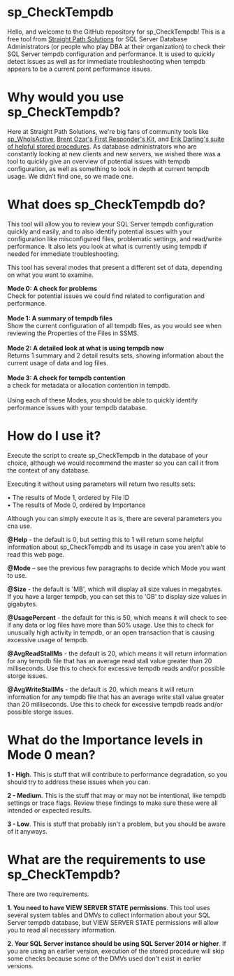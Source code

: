 # sp_CheckTempdb
Hello, and welcome to the GitHub repository for sp_CheckTempdb! This is a free tool from [Straight Path Solutions](https://straightpathsql.com/) for SQL Server Database Administrators (or people who play DBA at their organization) to check their SQL Server tempdb configuration and performance. It is used to quickly detect issues as well as for immediate troubleshooting when tempdb appears to be a current point performance issues.

# Why would you use sp_CheckTempdb?

Here at Straight Path Solutions, we're big fans of community tools like [sp_WhoIsActive](https://github.com/amachanic/sp_whoisactive/releases), [Brent Ozar's First Responder's Kit](https://github.com/BrentOzarULTD/SQL-Server-First-Responder-Kit/releases), and [Erik Darling's suite of helpful stored procedures](https://github.com/erikdarlingdata/DarlingData). As database administrators who are constantly looking at new clients and new servers, we wished there was a tool to quickly give an overview of potential issues with tempdb configuration, as well as something to look in depth at current tempdb usage. We didn’t find one, so we made one.

# What does sp_CheckTempdb do?

This tool will allow you to review your SQL Server tempdb configuration quickly and easily, and to also identify potential issues with your configuration like misconfigured files, problematic settings, and read/write performance. It also lets you look at what is currently using tempdb if needed for immediate troubleshooting.<p>

This tool has several modes that present a different set of data, depending on what you want to examine.<p>

**Mode 0: A check for problems** <br>
Check for potential issues we could find related to configuration and performance.<br>
<br>
**Mode 1: A summary of tempdb files** <br>
Show the current configuration of all tempdb files, as you would see when reviewing the Properties of the Files in SSMS.<br>
<br>
**Mode 2: A detailed look at what is using tempdb now** <br>
Returns 1 summary and 2 detail results sets, showing information about the current usage of data and log files.<br>
<br>
**Mode 3: A check for tempdb contention** <br>
a check for metadata or allocation contention in tempdb.<br>
<br>
Using each of these Modes, you should be able to quickly identify performance issues with your tempdb database.

# How do I use it?
Execute the script to create sp_CheckTempdb in the database of your choice, although we would recommend the master so you can call it from the context of any database.
<p>
Executing it without using parameters will return two results sets:<p>
• The results of Mode 1, ordered by File ID<br>
• The results of Mode 0, ordered by Importance
<p>
Although you can simply execute it as is, there are several parameters you cna use.<p>

**@Help** - the default is 0, but setting this to 1 will return some helpful information about sp_CheckTempdb and its usage in case you aren't able to read this web page.<p>

**@Mode** – see the previous few paragraphs to decide which Mode you want to use.<p>

**@Size** - the default is 'MB', which will display all size values in megabytes. If you have a larger tempdb, you can set this to 'GB' to display size values in gigabytes.<p>

**@UsagePercent** - the default for this is 50, which means it will check to see if any data or log files have more than 50% usage. Use this to check for unusually high activity in tempdb, or an open transaction that is causing excessive usage of tempdb.<p>

**@AvgReadStallMs** - the default is 20, which means it will return information for any tempdb file that has an average read stall value greater than 20 milliseconds. Use this to check for excessive tempdb reads and/or possible storge issues.<p>

**@AvgWriteStallMs** - the default is 20, which means it will return information for any tempdb file that has an average write stall value greater than 20 milliseconds. Use this to check for excessive tempdb reads and/or possible storge issues.<p>

# What do the Importance levels in Mode 0 mean?

**1 - High**. This is stuff that will contribute to performance degradation, so you should try to address these issues when you can.

**2 - Medium**. This is the stuff that may or may not be intentional, like tempdb settings or trace flags. Review these findings to make sure these were all intended or expected results.

**3 - Low**. This is stuff that probably isn't a problem, but you should be aware of it anyways.

# What are the requirements to use sp_CheckTempdb?

There are two requirements.<p>

**1. You need to have VIEW SERVER STATE permissions**. This tool uses several system tables and DMVs to collect information about your SQL Server tempdb database, but VIEW SERVER STATE permissions will allow you to read all necessary information.<p>

**2. Your SQL Server instance should be using SQL Server 2014 or higher**. If you are using an earlier version, execution of the stored procedure will skip some checks because some of the DMVs used don't exist in earlier versions.<p>

